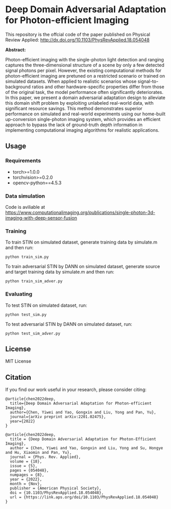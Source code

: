 # Deep Domain Adversarial Adaptation for Photon-efficient Imaging

This repository is the offcial code of the paper published on Physical Review Applied: http://dx.doi.org/10.1103/PhysRevApplied.18.054048


**Abstract:**

Photon-efficient imaging with the single-photon light detection and ranging captures the three-dimensional structure of a scene by only a few detected signal photons per pixel. However, the existing computational methods for photon-efficient imaging are pretuned on a restricted scenario or trained on simulated datasets. When applied to realistic scenarios whose signal-to-background ratios and other hardware-specific properties differ from those of the original task, the model performance often significantly deteriorates. In this paper, we present a domain adversarial adaptation design to alleviate this domain shift problem by exploiting unlabeled real-world data, with significant resource savings. This method demonstrates superior performance on simulated and real-world experiments using our home-built up-conversion single-photon imaging system, which provides an efficient approach to bypass the lack of ground-truth depth information in implementing computational imaging algorithms for realistic applications.

## Usage

### Requirements

- torch>=1.0.0
- torchvision>=0.2.0
- opencv-python==4.5.3

### Data simulation
Code is aviliable at https://www.computationalimaging.org/publications/single-photon-3d-imaging-with-deep-sensor-fusion

### Training

To train STIN on simulated dataset, generate training data by simulate.m and then run:
```
python train_sim.py
```
To train adversarial STIN by DANN on simulated dataset, generate source and target training data by simulate.m and then run:
```
python train_sim_adver.py
```

### Evaluating

To test STIN on simulated dataset, run:
```
python test_sim.py
```
To test adversarial STIN by DANN on simulated dataset, run:
```
python test_sim_adver.py
```

## License
MIT License

## Citation
If you find our work useful in your research, please consider citing:
```
@article{chen2022deep,
  title={Deep Domain Adversarial Adaptation for Photon-efficient Imaging},
  author={Chen, Yiwei and Yao, Gongxin and Liu, Yong and Pan, Yu},
  journal={arXiv preprint arXiv:2201.02475},
  year={2022}
}

@article{chen2022deep,
  title = {Deep Domain Adversarial Adaptation for Photon-Efficient Imaging},
  author = {Chen, Yiwei and Yao, Gongxin and Liu, Yong and Su, Hongye and Hu, Xiaomin and Pan, Yu},
  journal = {Phys. Rev. Applied},
  volume = {18},
  issue = {5},
  pages = {054048},
  numpages = {8},
  year = {2022},
  month = {Nov},
  publisher = {American Physical Society},
  doi = {10.1103/PhysRevApplied.18.054048},
  url = {https://link.aps.org/doi/10.1103/PhysRevApplied.18.054048}
}
